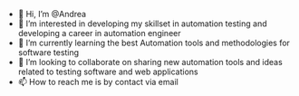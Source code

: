 - 👋 Hi, I’m @Andrea
- 👀 I’m interested in developing my skillset in automation testing and developing a career in automation engineer
- 🌱 I’m currently learning the best Automation tools and methodologies for software testing
- 💞️ I’m looking to collaborate on sharing new automation tools and ideas related to testing software and web applications
- 📫 How to reach me is by contact via email 

<!---
AndreaQA22/AndreaQA22 is a ✨ special ✨ repository because its `README.md` (this file) appears on your GitHub profile.
You can click the Preview link to take a look at your changes.
--->
